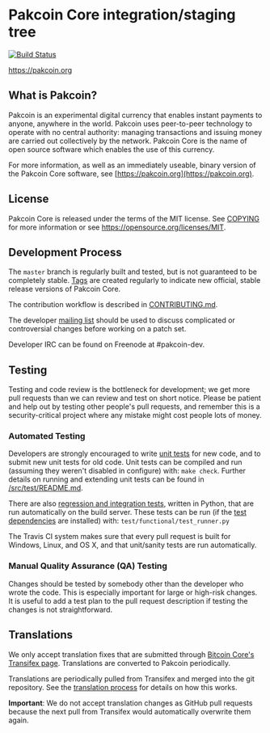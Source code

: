 Pakcoin Core integration/staging tree
=====================================

[![Build Status](https://travis-ci.org/pakcoin-project/pakcoin.svg?branch=master)](https://travis-ci.org/pakcoin-project/pakcoin)

https://pakcoin.org

What is Pakcoin?
----------------

Pakcoin is an experimental digital currency that enables instant payments to
anyone, anywhere in the world. Pakcoin uses peer-to-peer technology to operate
with no central authority: managing transactions and issuing money are carried
out collectively by the network. Pakcoin Core is the name of open source
software which enables the use of this currency.

For more information, as well as an immediately useable, binary version of
the Pakcoin Core software, see [https://pakcoin.org](https://pakcoin.org).

License
-------

Pakcoin Core is released under the terms of the MIT license. See [COPYING](COPYING) for more
information or see https://opensource.org/licenses/MIT.

Development Process
-------------------

The `master` branch is regularly built and tested, but is not guaranteed to be
completely stable. [Tags](https://github.com/pakcoin-project/pakcoin/tags) are created
regularly to indicate new official, stable release versions of Pakcoin Core.

The contribution workflow is described in [CONTRIBUTING.md](CONTRIBUTING.md).

The developer [mailing list](https://groups.google.com/forum/#!forum/pakcoin-dev)
should be used to discuss complicated or controversial changes before working
on a patch set.

Developer IRC can be found on Freenode at #pakcoin-dev.

Testing
-------

Testing and code review is the bottleneck for development; we get more pull
requests than we can review and test on short notice. Please be patient and help out by testing
other people's pull requests, and remember this is a security-critical project where any mistake might cost people
lots of money.

### Automated Testing

Developers are strongly encouraged to write [unit tests](src/test/README.md) for new code, and to
submit new unit tests for old code. Unit tests can be compiled and run
(assuming they weren't disabled in configure) with: `make check`. Further details on running
and extending unit tests can be found in [/src/test/README.md](/src/test/README.md).

There are also [regression and integration tests](/test), written
in Python, that are run automatically on the build server.
These tests can be run (if the [test dependencies](/test) are installed) with: `test/functional/test_runner.py`

The Travis CI system makes sure that every pull request is built for Windows, Linux, and OS X, and that unit/sanity tests are run automatically.

### Manual Quality Assurance (QA) Testing

Changes should be tested by somebody other than the developer who wrote the
code. This is especially important for large or high-risk changes. It is useful
to add a test plan to the pull request description if testing the changes is
not straightforward.

Translations
------------

We only accept translation fixes that are submitted through [Bitcoin Core's Transifex page](https://www.transifex.com/projects/p/bitcoin/).
Translations are converted to Pakcoin periodically.

Translations are periodically pulled from Transifex and merged into the git repository. See the
[translation process](doc/translation_process.md) for details on how this works.

**Important**: We do not accept translation changes as GitHub pull requests because the next
pull from Transifex would automatically overwrite them again.
